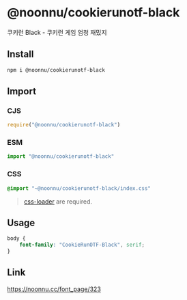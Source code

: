 # @noonnu/cookierunotf-black
쿠키런 Black - 쿠키런 게임 엄청 재밌지

## Install
```sh
npm i @noonnu/cookierunotf-black
```
## Import
### CJS
```js
require("@noonnu/cookierunotf-black")
```
### ESM
```js
import "@noonnu/cookierunotf-black"
```
### CSS 
```css
@import "~@noonnu/cookierunotf-black/index.css"
```
> [css-loader](https://github.com/webpack-contrib/css-loader) are required.

## Usage
```css
body {
    font-family: "CookieRunOTF-Black", serif;
}
```

## Link
https://noonnu.cc/font_page/323